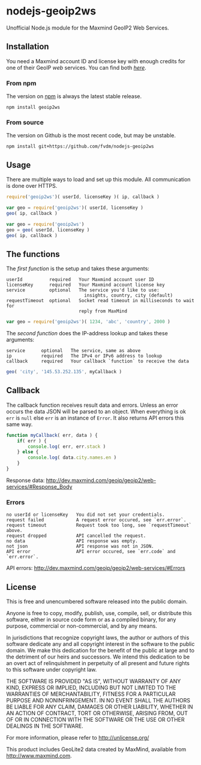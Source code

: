 nodejs-geoip2ws
===============

Unofficial Node.js module for the Maxmind GeoIP2 Web Services.


Installation
------------

You need a Maxmind account ID and license key with enough credits for one of their GeoIP *web*
services. You can find both [*here*](https://www.maxmind.com/en/my_license_key).


### From npm

The version on [npm](https://npmjs.org/package/geoip2ws) is always the latest stable release.

	npm install geoip2ws
	

### From source

The version on Github is the most recent code, but may be unstable.

	npm install git+https://github.com/fvdm/nodejs-geoip2ws


Usage
-----

There are multiple ways to load and set up this module. All communication is done over HTTPS.


```js
require('geoip2ws')( userId, licenseKey )( ip, callback )
```

```js
var geo = require('geoip2ws')( userId, licenseKey )
geo( ip, callback )
```

```js
var geo = require('geoip2ws')
geo = geo( userId, licenseKey )
geo( ip, callback )
```


The functions
-------------

The _first function_ is the setup and takes these arguments:

	userId          required   Your Maxmind account user ID
	licenseKey      required   Your Maxmind account license key
	service         optional   The service you'd like to use:
	                             insights, country, city (default)
	requestTimeout  optional   Socket read timeout in milliseconds to wait for
	                           reply from MaxMind

```js
var geo = require('geoip2ws')( 1234, 'abc', 'country', 2000 )
```


The _second function_ does the IP-address lookup and takes these arguments:

	service      optional   The service, same as above
	ip           required   The IPv4 or IPv6 address to lookup
	callback     required   Your callback `function` to receive the data

```js
geo( 'city', '145.53.252.135', myCallback )
```


Callback
--------

The callback function receives result data and errors. Unless an error occurs the
data JSON will be parsed to an object. When everything is ok `err` is `null` else
`err` is an instance of `Error`. It also returns API errors this same way.

```js
function myCallback( err, data ) {
	if( err ) {
		console.log( err, err.stack )
	} else {
		console.log( data.city.names.en )
	}
}
```

Response data: <http://dev.maxmind.com/geoip/geoip2/web-services/#Response_Body>


### Errors

	no userId or licenseKey   You did not set your credentials.
	request failed            A request error occured, see `err.error`.
	request timeout           Request took too long, see `requestTimeout` above.
	request dropped           API cancelled the request.
	no data                   API response was empty.
	not json                  API response was not in JSON.
	API error                 API error occured, see `err.code` and `err.error`.

API errors: <http://dev.maxmind.com/geoip/geoip2/web-services/#Errors>


License
-------

This is free and unencumbered software released into the public domain.

Anyone is free to copy, modify, publish, use, compile, sell, or
distribute this software, either in source code form or as a compiled
binary, for any purpose, commercial or non-commercial, and by any
means.

In jurisdictions that recognize copyright laws, the author or authors
of this software dedicate any and all copyright interest in the
software to the public domain. We make this dedication for the benefit
of the public at large and to the detriment of our heirs and
successors. We intend this dedication to be an overt act of
relinquishment in perpetuity of all present and future rights to this
software under copyright law.

THE SOFTWARE IS PROVIDED "AS IS", WITHOUT WARRANTY OF ANY KIND,
EXPRESS OR IMPLIED, INCLUDING BUT NOT LIMITED TO THE WARRANTIES OF
MERCHANTABILITY, FITNESS FOR A PARTICULAR PURPOSE AND NONINFRINGEMENT.
IN NO EVENT SHALL THE AUTHORS BE LIABLE FOR ANY CLAIM, DAMAGES OR
OTHER LIABILITY, WHETHER IN AN ACTION OF CONTRACT, TORT OR OTHERWISE,
ARISING FROM, OUT OF OR IN CONNECTION WITH THE SOFTWARE OR THE USE OR
OTHER DEALINGS IN THE SOFTWARE.

For more information, please refer to <http://unlicense.org/>

This product includes GeoLite2 data created by MaxMind, available from
<http://www.maxmind.com>.
